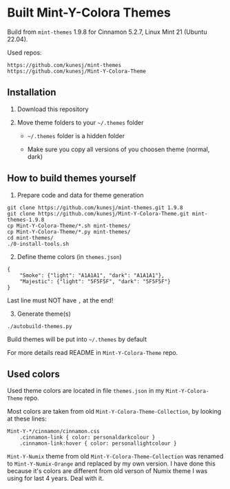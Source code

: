 Built Mint-Y-Colora Themes
==========================

Build from `mint-themes` 1.9.8 for Cinnamon 5.2.7, Linux Mint 21 (Ubuntu 22.04).

Used repos:

	https://github.com/kunesj/mint-themes
	https://github.com/kunesj/Mint-Y-Colora-Theme


Installation
------------

1. Download this repository

2. Move theme folders to your `~/.themes` folder

    - `~/.themes` folder is a hidden folder

    - Make sure you copy all versions of you choosen theme (normal, dark)


How to build themes yourself
----------------------------

1. Prepare code and data for theme generation
```
git clone https://github.com/kunesj/mint-themes.git 1.9.8
git clone https://github.com/kunesj/Mint-Y-Colora-Theme.git mint-themes-1.9.8
cp Mint-Y-Colora-Theme/*.sh mint-themes/
cp Mint-Y-Colora-Theme/*.py mint-themes/
cd mint-themes/
./0-install-tools.sh
```

2. Define theme colors (in `themes.json`)
```
{
    "Smoke": {"light": "A1A1A1", "dark": "A1A1A1"},
    "Majestic": {"light": "5F5F5F", "dark": "5F5F5F"}
}
```
Last line must NOT have `,` at the end!

3. Generate theme(s)
```
./autobuild-themes.py
```
Build themes will be put into `~/.themes` by default

For more details read README in `Mint-Y-Colora-Theme` repo.


Used colors
-----------
Used theme colors are located in file `themes.json` in my `Mint-Y-Colora-Theme` repo.

Most colors are taken from old `Mint-Y-Colora-Theme-Collection`, by looking at these lines:
```
Mint-Y-*/cinnamon/cinnamon.css
	.cinnamon-link { color: personaldarkcolour }
	.cinnamon-link:hover { color: personallightcolour }
```

`Mint-Y-Numix` theme from old `Mint-Y-Colora-Theme-Collection` was renamed to `Mint-Y-Numix-Orange` and replaced by my own version.
I have done this because it's colors are different from old verson of Numix theme I was using for last 4 years.
Deal with it.
